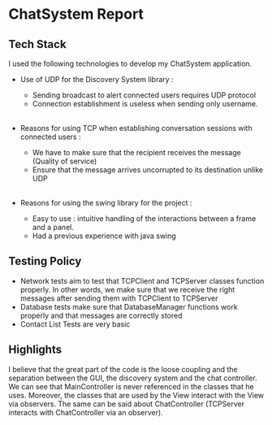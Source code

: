 # ChatSystem Report

## Tech Stack
I used the following technologies to develop my ChatSystem application.
* Use of UDP for the Discovery System library : 
  * Sending broadcast to alert connected users requires UDP protocol
  * Connection establishment is useless when sending only username.
  
  <br>
  
* Reasons for using TCP when establishing conversation sessions with connected users :
  * We have to make sure that the recipient receives the message (Quality of service)
  * Ensure that the message arrives uncorrupted to its destination unlike UDP
  
  <br>
* Reasons for using the swing library for the project : 
  * Easy to use : intuitive handling of the interactions between a frame and a panel.
  * Had a previous experience with java swing 

## Testing Policy
* Network tests aim to test that TCPClient and TCPServer classes function properly. In other words, we make sure that
we receive the right messages after sending them with TCPClient to TCPServer
* Database tests make sure that DatabaseManager functions work properly and that messages are correctly stored 
* Contact List Tests are very basic

## Highlights
I believe that the great part of the code is the loose coupling and the separation between the GUI, the discovery system and
the chat controller. <br>
We can see that MainController is never referenced in the classes that he uses. 
Moreover, the classes that are used by the View interact with the View via observers. 
The same can be said about ChatController (TCPServer interacts with ChatController via an observer). 